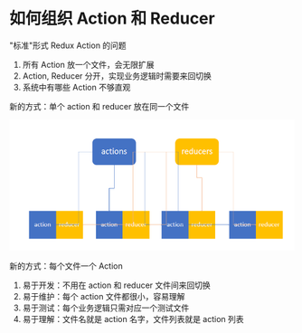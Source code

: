 # 如何组织 Action 和 Reducer

"标准"形式 Redux Action 的问题

1. 所有 Action 放一个文件，会无限扩展
2. Action, Reducer 分开，实现业务逻辑时需要来回切换
3. 系统中有哪些 Action 不够直观

新的方式：单个 action 和 reducer 放在同一个文件

![action-reducer.png](./img/action-reducer.png)

新的方式：每个文件一个 Action

1. 易于开发：不用在 action 和 reducer 文件间来回切换
2. 易于维护：每个 action 文件都很小，容易理解
3. 易于测试：每个业务逻辑只需对应一个测试文件
4. 易于理解：文件名就是 action 名字，文件列表就是 action 列表
